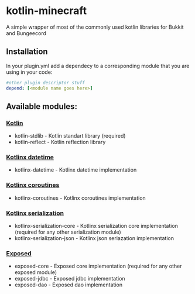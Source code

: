 # kotlin-minecraft
A simple wrapper of most of the commonly used kotlin libraries for Bukkit and Bungeecord

## Installation
In your plugin.yml add a dependecy to a corresponding module that you are using in your code:
```yml
#other plugin descriptor stuff
depend: [<module name goes here>]
```

## Available modules:
### [Kotlin](https://github.com/JetBrains/kotlin)
* kotlin-stdlib - Kotlin standart library (required)
* kotlin-reflect - Kotlin reflection library

### [Kotlinx datetime](https://github.com/Kotlin/kotlinx-datetime)
* kotlinx-datetime - Kotlinx datetime implementation

### [Kotlinx coroutines](https://github.com/Kotlin/kotlinx.coroutines)
* kotlinx-coroutines - Kotlinx coroutines implementation

### [Kotlinx serialization](https://github.com/Kotlin/kotlinx.serialization)
* kotlinx-serialization-core - Kotlinx serialization core implementation (required for any other serialization module)
* kotlinx-serialization-json - Kotlinx json seriazation implementation

### [Exposed](https://github.com/JetBrains/Exposed)
* exposed-core - Exposed core implementation (required for any other exposed module)
* exposed-jdbc - Exposed jdbc implementation
* exposed-dao - Exposed dao implementation
